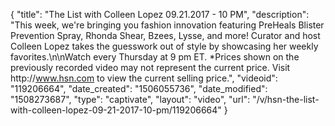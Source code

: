 {
    "title": "The List with Colleen Lopez 09.21.2017 - 10 PM",
    "description": "This week, we're bringing you fashion innovation featuring PreHeals Blister Prevention Spray, Rhonda Shear, Bzees, Lysse, and more! Curator and host Colleen Lopez takes the guesswork out of style by showcasing her weekly favorites.\n\nWatch every Thursday at 9 pm ET. *Prices shown on the previously recorded video may not represent the current price. Visit http:\/\/www.hsn.com to view the current selling price.",
    "videoid": "119206664",
    "date_created": "1506055736",
    "date_modified": "1508273687",
    "type": "captivate",
    "layout": "video",
    "url": "\/v\/hsn-the-list-with-colleen-lopez-09-21-2017-10-pm\/119206664"
}